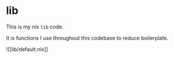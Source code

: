 # lib

This is my nix `lib` code.

It is functions I use throughout this codebase to reduce boilerplate.

![[lib/default.nix]]